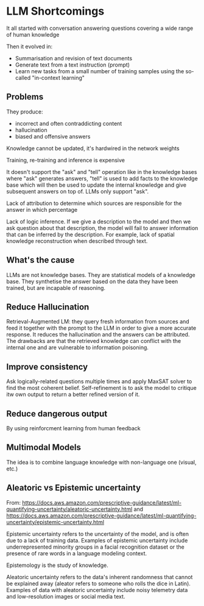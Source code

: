 # LLM Shortcomings

It all started with conversation answering questions covering a wide range of human knowledge

Then it evolved in:
- Summarisation and revision of text documents
- Generate text from a text instruction (prompt)
- Learn new tasks from a small number of training samples using the so-called "in-context learning"

## Problems

They produce:
- incorrect and often contraddicting content
- hallucination
- biased and offensive answers

Knowledge cannot be updated, it's hardwired in the network weights

Training, re-training and inference is expensive

It doesn't support the "ask" and "tell" operation like in the knowledge bases where "ask" generates answers, "tell" is used to add facts to the knowledge base which will then be used to update the internal knowledge and give subsequent answers on top of. LLMs only support "ask".

Lack of attribution to determine which sources are responsible for the answer in which percentage

Lack of logic inference. If we give a description to the model and then we ask question about that description, the model will fail to answer information that can be inferred by the description. For example, lack of spatial knowledge reconstruction when described through text.

## What's the cause

LLMs are not knowledge bases. They are statistical models of a knowledge base. They synthetise the answer based on the data they have been trained, but are incapable of reasoning.

## Reduce Hallucination

Retrieval-Augmented LM: they query fresh information from sources and feed it together with the prompt to the LLM in order to give a more accurate response. It reduces the hallucination and the answers can be attributed. The drawbacks are that the retrieved knowledge can conflict with the internal one and are vulnerable to information poisoning.

## Improve consistency

Ask logically-related questions multiple times and apply MaxSAT solver to find the most coherent belief. Self-refinement is to ask the model to critique itw own output to return a better refined version of it.

## Reduce dangerous output

By using reinforcment learning from human feedback

## Multimodal Models

The idea is to combine language knowledge with non-language one (visual, etc.)


## Aleatoric vs Epistemic uncertainty

From: https://docs.aws.amazon.com/prescriptive-guidance/latest/ml-quantifying-uncertainty/aleatoric-uncertainty.html and https://docs.aws.amazon.com/prescriptive-guidance/latest/ml-quantifying-uncertainty/epistemic-uncertainty.html

Epistemic uncertainty refers to the uncertainty of the model, and is often due to a lack of training data. Examples of epistemic uncertainty include underrepresented minority groups in a facial recognition dataset or the presence of rare words in a language modeling context.

Epistemology is the study of knowledge.

Aleatoric uncertainty refers to the data's inherent randomness that cannot be explained away (aleator refers to someone who rolls the dice in Latin). Examples of data with aleatoric uncertainty include noisy telemetry data and low-resolution images or social media text.
